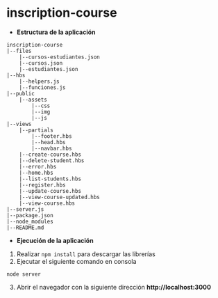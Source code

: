 # inscription-course

- **Estructura de la aplicación**
```
inscription-course
|--files
    |--cursos-estudiantes.json
    |--cursos.json
    |--estudiantes.json
|--hbs
    |--helpers.js
    |--funciones.js
|--public
    |--assets
        |--css
        |--img
        |--js
|--views
    |--partials
        |--footer.hbs
        |--head.hbs
        |--navbar.hbs
    |--create-course.hbs
    |--delete-student.hbs
    |--error.hbs
    |--home.hbs
    |--list-students.hbs
    |--register.hbs
    |--update-course.hbs
    |--view-course-updated.hbs
    |--view-course.hbs
|--server.js
|--package.json
|--node_modules
|--README.md
```

- **Ejecución de la aplicación**

1. Realizar ```npm install``` para descargar las librerías
2. Ejecutar el siguiente comando en consola
```
node server
```
3. Abrir el navegador con la siguiente dirección **http://localhost:3000**


